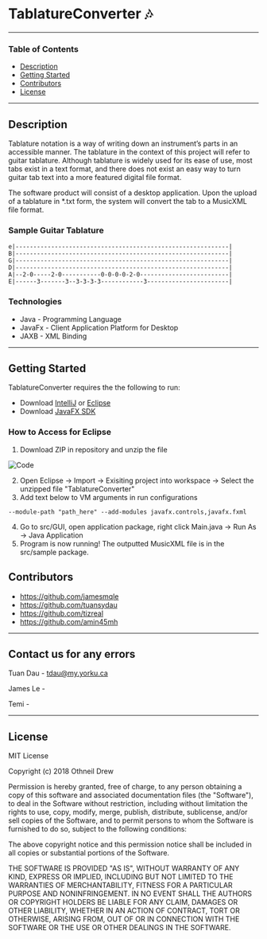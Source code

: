 # TablatureConverter 🎶

---

### Table of Contents

- [Description](#description)
- [Getting Started](#getting-started)
- [Contributors](#contributors)
- [License](#license)

---

## Description
Tablature notation is a way of writing down an instrument’s parts in an accessible manner. The tablature in the context of this project will refer to guitar tablature. Although tablature is widely used for its ease of use, most tabs exist in a text format, and there does not exist an easy way to turn guitar tab text into a more featured digital file format.

The software product will consist of a desktop application. Upon the upload of a tablature in *.txt form, the system will convert the tab to a MusicXML file format.

### Sample Guitar Tablature

```
e|------------------------------------------------------------|
B|------------------------------------------------------------|
G|------------------------------------------------------------|
D|------------------------------------------------------------|
A|--2-0-----2-0-----------0-0-0-0-2-0-------------------------|
E|------3-------3--3-3-3-3------------3-----------------------|
```


### Technologies

- Java - Programming Language
- JavaFx - Client Application Platform for Desktop
- JAXB - XML Binding

---

## Getting Started

TablatureConverter requires the the following to run:
- Download [IntelliJ](https://www.jetbrains.com/idea/download/#section=windows) or [Eclipse](https://www.eclipse.org/downloads/)
- Download [JavaFX SDK](https://gluonhq.com/products/javafx/)


### How to Access for Eclipse

1. Download ZIP in repository and unzip the file

![Code](https://res.cloudinary.com/practicaldev/image/fetch/s--L5zkGG8u--/c_limit%2Cf_auto%2Cfl_progressive%2Cq_auto%2Cw_880/https://dev-to-uploads.s3.amazonaws.com/i/95r8bqqsnt0losag50b1.png)

2. Open Eclipse -> Import -> Exisiting project into workspace -> Select the unzipped file "TablatureConverter"
3. Add text below to VM arguments in run configurations
```
--module-path "path_here" --add-modules javafx.controls,javafx.fxml
```
4. Go to src/GUI, open application package, right click Main.java -> Run As -> Java Application
5. Program is now running! The outputted MusicXML file is in the src/sample package.

        
## Contributors

- https://github.com/jamesmqle
- https://github.com/tuansydau
- https://github.com/tizreal
- https://github.com/amin45mh

---

## Contact us for any errors

Tuan Dau - tdau@my.yorku.ca

James Le - 

Temi - 

---

## License

MIT License

Copyright (c) 2018 Othneil Drew

Permission is hereby granted, free of charge, to any person obtaining a copy
of this software and associated documentation files (the "Software"), to deal
in the Software without restriction, including without limitation the rights
to use, copy, modify, merge, publish, distribute, sublicense, and/or sell
copies of the Software, and to permit persons to whom the Software is
furnished to do so, subject to the following conditions:

The above copyright notice and this permission notice shall be included in all
copies or substantial portions of the Software.

THE SOFTWARE IS PROVIDED "AS IS", WITHOUT WARRANTY OF ANY KIND, EXPRESS OR
IMPLIED, INCLUDING BUT NOT LIMITED TO THE WARRANTIES OF MERCHANTABILITY,
FITNESS FOR A PARTICULAR PURPOSE AND NONINFRINGEMENT. IN NO EVENT SHALL THE
AUTHORS OR COPYRIGHT HOLDERS BE LIABLE FOR ANY CLAIM, DAMAGES OR OTHER
LIABILITY, WHETHER IN AN ACTION OF CONTRACT, TORT OR OTHERWISE, ARISING FROM,
OUT OF OR IN CONNECTION WITH THE SOFTWARE OR THE USE OR OTHER DEALINGS IN THE
SOFTWARE.


